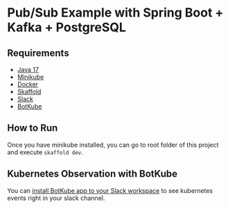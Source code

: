 # Pub/Sub Example with Spring Boot + Kafka + PostgreSQL

## Requirements
- [Java 17](https://www.oracle.com/java/technologies/javase/jdk17-archive-downloads.html)
- [Minikube](https://minikube.sigs.k8s.io/docs/start/)
- [Docker](https://www.docker.com/)
- [Skaffold](https://skaffold.dev/)
- [Slack](https://slack.com/beta/mac)
- [BotKube](https://botkube.io/)

## How to Run
Once you have minikube installed, you can go to root folder of this project and execute `skaffold dev`.

## Kubernetes Observation with BotKube
You can [install BotKube app to your Slack workspace](https://botkube.io/installation/slack/) to see kubernetes events right in your slack channel.

